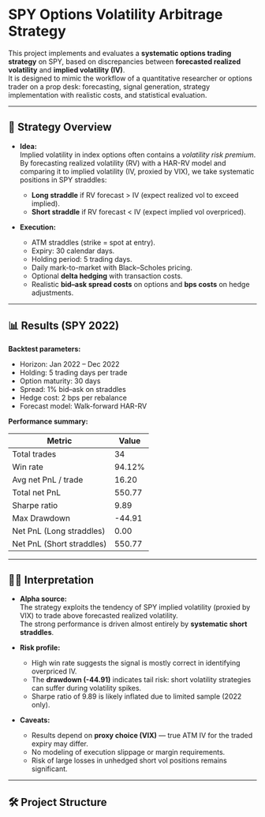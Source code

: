 # SPY Options Volatility Arbitrage Strategy

This project implements and evaluates a **systematic options trading strategy** on SPY, based on discrepancies between **forecasted realized volatility** and **implied volatility (IV)**.  
It is designed to mimic the workflow of a quantitative researcher or options trader on a prop desk: forecasting, signal generation, strategy implementation with realistic costs, and statistical evaluation.

---

## 🔎 Strategy Overview

- **Idea:**  
  Implied volatility in index options often contains a *volatility risk premium*.  
  By forecasting realized volatility (RV) with a HAR-RV model and comparing it to implied volatility (IV, proxied by VIX), we take systematic positions in SPY straddles:
  - **Long straddle** if RV forecast > IV (expect realized vol to exceed implied).  
  - **Short straddle** if RV forecast < IV (expect implied vol overpriced).  

- **Execution:**  
  - ATM straddles (strike = spot at entry).  
  - Expiry: 30 calendar days.  
  - Holding period: 5 trading days.  
  - Daily mark-to-market with Black–Scholes pricing.  
  - Optional **delta hedging** with transaction costs.  
  - Realistic **bid–ask spread costs** on options and **bps costs** on hedge adjustments.

---

## 📊 Results (SPY 2022)

**Backtest parameters:**  
- Horizon: Jan 2022 – Dec 2022  
- Holding: 5 trading days per trade  
- Option maturity: 30 days  
- Spread: 1% bid–ask on straddles  
- Hedge cost: 2 bps per rebalance  
- Forecast model: Walk-forward HAR-RV  

**Performance summary:**

| Metric | Value |
|--------|-------|
| Total trades | 34 |
| Win rate | 94.12% |
| Avg net PnL / trade | 16.20 |
| Total net PnL | 550.77 |
| Sharpe ratio | 9.89 |
| Max Drawdown | -44.91 |
| Net PnL (Long straddles) | 0.00 |
| Net PnL (Short straddles) | 550.77 |

---

## 🧑‍🔬 Interpretation

- **Alpha source:**  
  The strategy exploits the tendency of SPY implied volatility (proxied by VIX) to trade above forecasted realized volatility.  
  The strong performance is driven almost entirely by **systematic short straddles**.  

- **Risk profile:**  
  - High win rate suggests the signal is mostly correct in identifying overpriced IV.  
  - The **drawdown (-44.91)** indicates tail risk: short volatility strategies can suffer during volatility spikes.  
  - Sharpe ratio of 9.89 is likely inflated due to limited sample (2022 only).  

- **Caveats:**  
  - Results depend on **proxy choice (VIX)** — true ATM IV for the traded expiry may differ.  
  - No modeling of execution slippage or margin requirements.  
  - Risk of large losses in unhedged short vol positions remains significant.  

---

## 🛠️ Project Structure

